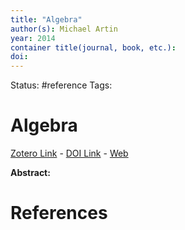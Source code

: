 ```yaml
---
title: "Algebra"
author(s): Michael Artin
year: 2014
container title(journal, book, etc.): 
doi: 
---
```

Status: #reference
Tags:
# Algebra
[Zotero Link](zotero://select/items/@Artin2014_Algebra) - [DOI Link](https://doi.org/) - [Web]()

**Abstract:** 

# References
